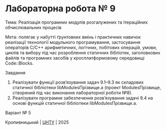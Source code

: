 ﻿# Лабораторна робота № 9

Тема: Реалізація програмних модулів розгалужених та ітераційних обчислювальних процесів

Мета: полягає у набутті ґрунтовних вмінь і практичних навичок реалізації технології модульного програмування, застосування операторів С/С++ арифметичних, логічних, побітових операцій, умови, циклів та вибору під час розроблення статичних бібліотек, заголовкових файлів та програмних засобів у кросплатформовому середовищі Code::Blocks. 

Завдання
1. Реалізувати функції розв’язування задач 9.1–9.3 як складових статичної бібліотеки libModulesПрізвище.а (проект ModulesПрізвище, створений під час виконання лабораторної роботи №8).
2. Реалізувати програмне забезпечення розв’язування задачі 9.4 на основі функцій статичної бібліотеки libModulesПрізвище.а.

Варіант № 5


Кропивницький | <a href="http://www.kntu.kr.ua/">ЦНТУ</a> | 2025
